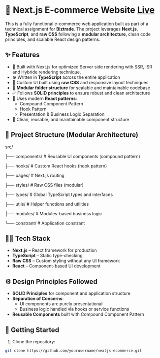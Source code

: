# 🛒 Next.js E-commerce Website [Live](<https://biztrade-ecommerce-nextjs.vercel.app/>)

This is a fully functional e-commerce web application built as part of a technical assignment for **Biztrade**. The project leverages **Next.js**, **TypeScript**, and **raw CSS** following a **modular architecture**, clean code principles, and scalable React design patterns.

## ✨ Features

- 🧭 Built with Next.js for optimized Server side rendering with SSR, ISR and Hybride rendering technique.
- ⚙️ Written in **TypeScript** across the entire application
- 🎨 Custom UI built using **raw CSS** and responsive layout techniques
- 📁 **Modular folder structure** for scalable and maintainable codebase
- ✅ Follows **SOLID principles** to ensure robust and clean architecture
- 🧱 Uses modern **React patterns**:
  - Compound Component Pattern
  - Hook Pattern
  - Presentation & Business Logic Separation
- 🧹 Clean, reusable, and maintainable component structure

## 📁 Project Structure (Modular Architecture)

src/

├── components/ # Reusable UI components (compound pattern)

├── hooks/ # Custom React hooks (hook pattern)

├── pages/ # Next.js routing

├── styles/ # Raw CSS files (modular)

├── types/ # Global TypeScript types and interfaces

├── utils/ # Helper functions and utilities

├── modules/ # Modules-based business logic

└── constrant/ # Application constrant

## 🧑‍💻 Tech Stack

- **Next.js** – React framework for production
- **TypeScript** – Static type-checking
- **Raw CSS** – Custom styling without any UI framework
- **React** – Component-based UI development

## ⚙️ Design Principles Followed

- **SOLID Principles** for component and application structure
- **Separation of Concerns**:
  - UI components are purely presentational
  - Business logic handled via hooks or service functions
- **Reusable Components** built with Compound Component Pattern

## 🚀 Getting Started

1. Clone the repository:

```bash
git clone https://github.com/yourusername/nextjs-ecommerce.git
